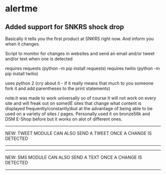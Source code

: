 # alertme

## Added support for SNKRS shock drop
Basically it tells you the first product at SNKRS right now. And inform you when it changes.

Script to monitor  for changes in websites and send an email and/or tweet and/or text when one is detected

requires requests (python -m pip install requests)
requires twilio (python -m pip install twilio)

uses python 2 (cry about it - if it really means that much to you someone fork it and add parentheses to the print statements)

note:it was made to work universally so of course it will not work on every site and will freak out on some(IE sites that change what content is displayed frequently/constantly)but at the advantage of being able to be used on a variety of sites / pages. Personally used it on bronze56k and DSM E-Shop before but it works on alot of different ones. 

****************************************************************
NEW: TWEET MODULE CAN ALSO SEND A TWEET ONCE A CHANGE IS DETECTED
****************************************************************


****************************************************************
NEW: SMS MODULE CAN ALSO SEND A TEXT ONCE A CHANGE IS DETECTED
****************************************************************
